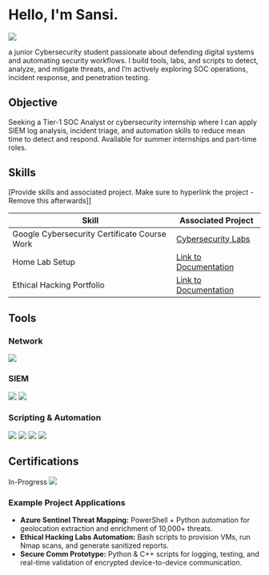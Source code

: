 # Hello, I'm Sansi. 
<a href="https://www.linkedin.com/in/sansi-pokharel/"><img src="https://img.shields.io/badge/-LinkedIn-0072b1?&style=for-the-badge&logo=linkedin&logoColor=white" /></a>

a junior Cybersecurity student passionate about defending digital systems and automating security workflows. I build tools, labs, and scripts to detect, analyze, and mitigate threats, and I’m actively exploring SOC operations, incident response, and penetration testing.

## Objective
Seeking a Tier-1 SOC Analyst or cybersecurity internship where I can apply SIEM log analysis, incident triage, and automation skills to reduce mean time to detect and respond. 
Available for summer internships and part-time roles.


## Skills
[Provide skills and associated project. Make sure to hyperlink the project - Remove this afterwards]]

| Skill                                         | Associated Project         |
|-----------------------------------------------|----------------------------|
| Google Cybersecurity Certificate Course Work        | <a href="https://usfedu-my.sharepoint.com/:f:/r/personal/sansi_usf_edu/Documents/Google%20Cybersecurity?csf=1&web=1&e=LENW6u">Cybersecurity Labs</a>|
| Home Lab Setup | <a href="https://github.com/Sansi00/ethical-hacking-portfolio/tree/main/labs/Lab1-TestLabSetup">Link to Documentation</a>|
| Ethical Hacking Portfolio         |<a href="https://github.com/Sansi00/ethical-hacking-portfolio/tree/main">Link to Documentation</a>| |

## Tools

### Network
<div>
    <img src="https://img.shields.io/badge/-Wireshark-1679A7?&style=for-the-badge&logo=Wireshark&logoColor=white" />
</div>

### SIEM
<div>
    <img src="https://img.shields.io/badge/-Microsoft_Sentinel-0078D4?&style=for-the-badge&logo=Microsoft&logoColor=white" />
    <img src="https://img.shields.io/badge/-Splunk-000000?&style=for-the-badge&logo=Splunk&logoColor=white" />
</div>

### Scripting & Automation
<div>
    <img src="https://img.shields.io/badge/-Python-3776AB?&style=for-the-badge&logo=Python&logoColor=white" />
    <img src="https://img.shields.io/badge/-PowerShell-012456?&style=for-the-badge&logo=PowerShell&logoColor=white" />
    <img src="https://img.shields.io/badge/-Automation-F0DB4F?&style=for-the-badge&logo=GitHubActions&logoColor=white" />
    <img src="https://img.shields.io/badge/-Git-F05032?&style=for-the-badge&logo=Git&logoColor=white" />
</div>

## Certifications
<div>
In-Progress <img src="https://img.shields.io/badge/-Security%2B-FF0000?&style=for-the-badge&logo=CompTIA&logoColor=white" />
</div>


### Example Project Applications
- **Azure Sentinel Threat Mapping:** PowerShell + Python automation for geolocation extraction and enrichment of 10,000+ threats.  
- **Ethical Hacking Labs Automation:** Bash scripts to provision VMs, run Nmap scans, and generate sanitized reports.  
- **Secure Comm Prototype:** Python & C++ scripts for logging, testing, and real-time validation of encrypted device-to-device communication.

